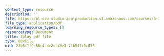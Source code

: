 ```yaml
---
content_type: resource
description: ''
file: https://ol-ocw-studio-app-production.s3.amazonaws.com/courses/6-189-multicore-programming-primer-january-iap-2007/23b6f1f960c4de2d49e371b541c9c023_G0iYkb9YiRg.pdf
file_type: application/pdf
learning_resource_types: []
resourcetype: Document
title: 3play pdf file
type: OCWFile
uid: 23b6f1f9-60c4-de2d-49e3-71b541c9c023
---
```

